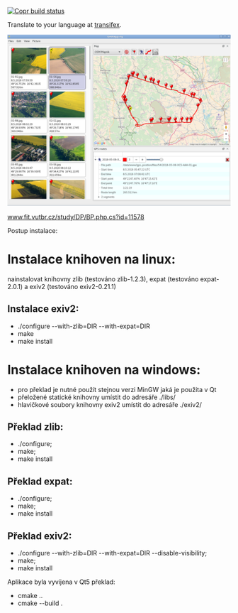 
[![Copr build status](https://copr.fedorainfracloud.org/coprs/jmlich/laa/package/geotagging/status_image/last_build.png)](https://copr.fedorainfracloud.org/coprs/jmlich/laa/package/geotagging/)

Translate to your language at [transifex](https://www.transifex.com/jozef-mlich/geotagging/dashboard/).

![screenshot](./data/geotagging.png)

www.fit.vutbr.cz/study/DP/BP.php.cs?id=11578

Postup instalace:

# Instalace knihoven na linux: 
nainstalovat knihovny zlib (testováno zlib-1.2.3), expat (testováno expat-2.0.1) a exiv2 (testováno exiv2-0.21.1)
## Instalace exiv2:
- ./configure --with-zlib=DIR  --with-expat=DIR 
- make
- make install


# Instalace knihoven na windows: 
- pro překlad je nutné použít stejnou verzi MinGW jaká je použita v Qt
- přeložené statické knihovny umístit do adresáře ./libs/
- hlavičkové soubory knihovny exiv2 umístit do adresáře ./exiv2/

## Překlad zlib:
- ./configure;
- make; 
- make install

## Překlad expat:
- ./configure;
- make; 
- make install
	
## Překlad exiv2:
- ./configure --with-zlib=DIR --with-expat=DIR --disable-visibility; 
- make; 
- make install


Aplikace byla vyvíjena v Qt5
překlad:
- cmake ..
- cmake --build .
